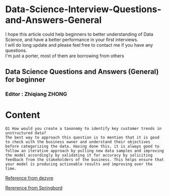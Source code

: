 Data-Science-Interview-Questions-and-Answers-General
====================================================
I hope this article could help beginners to better understanding of Data Science, and have a better performance in your first interviews.  
I will do long update and please feel free to contact me if you have any questions.  
I'm just a porter, most of them are borrowing from others

## Data Science Questions and Answers (General) for beginner
### Editor : Zhiqiang ZHONG 

# Content
    Q1 How would you create a taxonomy to identify key customer trends in unstructured data?
    The best way to approach this question is to mention that it is good to check with the business owner and understand their objectives   before categorizing the data. Having done this, it is always good to follow an iterative approach by pulling new data samples and improving   the model accordingly by validating it for accuracy by soliciting feedback from the stakeholders of the business. This helps ensure that   your model is producing actionable results and improving over the time.



[Reference from dezyre](https://www.dezyre.com/article/100-data-science-interview-questions-and-answers-general-for-2017/184 "悬停显示")

[Rererence from Springbord](https://www.springboard.com/blog/machine-learning-interview-questions/?from=message&isappinstalled=0 "悬停显示")
